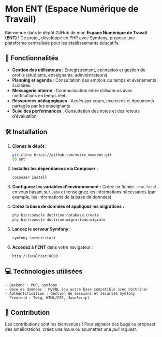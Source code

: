 # Mon ENT (Espace Numérique de Travail)

Bienvenue dans le dépôt GitHub de mon **Espace Numérique de Travail (ENT)** ! Ce projet, développé en PHP avec Symfony, propose une plateforme centralisée pour les établissements éducatifs.

## 🚀 Fonctionnalités

- **Gestion des utilisateurs** : Enregistrement, connexion et gestion de profils (étudiants, enseignants, administrateurs).
- **Planning et agenda** : Consultation des emplois du temps et événements scolaires.
- **Messagerie interne** : Communication entre utilisateurs avec notifications en temps réel.
- **Ressources pédagogiques** : Accès aux cours, exercices et documents partagés par les enseignants.
- **Suivi des performances** : Consultation des notes et des retours d'évaluation.

## 🛠️ Installation

1. **Clonez le dépôt :**
   ```bash
   git clone https://github.com/votre_nom/ent.git
   cd ent
   ```

2. **Installez les dépendances via Composer :**
   ```bash
   composer install
   ```

3. **Configurez les variables d'environnement :**
   Créez un fichier `.env.local` en vous basant sur `.env` et renseignez les informations nécessaires (par exemple, les informations de la base de données).

4. **Créez la base de données et appliquez les migrations :**
   ```bash
   php bin/console doctrine:database:create
   php bin/console doctrine:migrations:migrate
   ```

5. **Lancez le serveur Symfony :**
   ```bash
   symfony server:start
   ```

6. **Accédez à l'ENT** dans votre navigateur :
   ```
   http://localhost:8000
   ```

## 💻 Technologies utilisées

```plaintext
- Backend : PHP, Symfony
- Base de données : MySQL (ou autre base compatible avec Doctrine)
- Authentification : Gestion de sessions et sécurité Symfony
- Frontend : Twig, HTML/CSS, JavaScript
```

## 🤝 Contribution

Les contributions sont les bienvenues ! Pour signaler des bugs ou proposer des améliorations, créez une *issue* ou soumettez une *pull request*.
